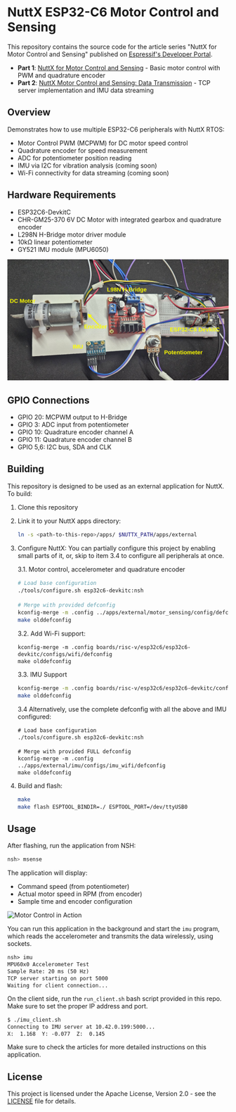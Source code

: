 # NuttX ESP32-C6 Motor Control and Sensing

This repository contains the source code for the article series "NuttX for Motor Control and Sensing" published on [Espressif's Developer Portal](https://developer.espressif.com/blog/).

- **Part 1**: [NuttX for Motor Control and Sensing](https://developer.espressif.com/blog/2025/05/nuttx-motor-control-and-sensing/) - Basic motor control with PWM and quadrature encoder
- **Part 2**: [NuttX Motor Control and Sensing: Data Transmission](https://developer.espressif.com/blog/2025/07/nuttx-motor-control-and-sensing-data-trans/) - TCP server implementation and IMU data streaming


## Overview

Demonstrates how to use multiple ESP32-C6 peripherals with NuttX RTOS:
- Motor Control PWM (MCPWM) for DC motor speed control
- Quadrature encoder for speed measurement
- ADC for potentiometer position reading
- IMU via I2C for vibration analysis (coming soon)
- Wi-Fi connectivity for data streaming (coming soon)

## Hardware Requirements

- ESP32C6-DevkitC
- CHR-GM25-370 6V DC Motor with integrated gearbox and quadrature encoder
- L298N H-Bridge motor driver module
- 10kΩ linear potentiometer
- GY521 IMU module (MPU6050)

![Test Bench Setup](imgs/test_bench.png "Motor Control Test Bench")

## GPIO Connections

- GPIO 20: MCPWM output to H-Bridge
- GPIO 3:  ADC input from potentiometer
- GPIO 10: Quadrature encoder channel A
- GPIO 11: Quadrature encoder channel B
- GPIO 5,6: I2C bus, SDA and CLK

## Building

This repository is designed to be used as an external application for NuttX. To build:

1. Clone this repository
2. Link it to your NuttX apps directory:
   ```bash
   ln -s <path-to-this-repo>/apps/ $NUTTX_PATH/apps/external
   ```
3. Configure NuttX:
   You can partially configure this project by enabling small parts of it, or, skip to item 3.4 to
   configure all peripherals at once.

   3.1. Motor control, accelerometer and quadrature encoder
   ```bash
   # Load base configuration
   ./tools/configure.sh esp32c6-devkitc:nsh

   # Merge with provided defconfig
   kconfig-merge -m .config ../apps/external/motor_sensing/config/defconfig
   make olddefconfig
   ```
   3.2. Add Wi-Fi support:
   ```
   kconfig-merge -m .config boards/risc-v/esp32c6/esp32c6-devkitc/configs/wifi/defconfig
   make olddefconfig
   ```

   3.3. IMU Support
   ```bash
   kconfig-merge -m .config boards/risc-v/esp32c6/esp32c6-devkitc/configs/mpu60x0/defconfig
   make olddefconfig
   ```

   3.4 Alternatively, use the complete defconfig with all the above and IMU configured:
   ```
   # Load base configuration
   ./tools/configure.sh esp32c6-devkitc:nsh

   # Merge with provided FULL defconfig
   kconfig-merge -m .config ../apps/external/imu/configs/imu_wifi/defconfig
   make olddefconfig
   ```


4. Build and flash:
   ```bash
   make
   make flash ESPTOOL_BINDIR=./ ESPTOOL_PORT=/dev/ttyUSB0
   ```

## Usage

After flashing, run the application from NSH:
```bash
nsh> msense
```

The application will display:
- Command speed (from potentiometer)
- Actual motor speed in RPM (from encoder)
- Sample time and encoder configuration

![Motor Control in Action](imgs/motor_spin.gif "Real-time motor control using potentiometer")

You can run this application in the background and start the `imu` program, which reads the accelerometer and transmits the data wirelessly, using sockets.

```
nsh> imu
MPU60x0 Accelerometer Test
Sample Rate: 20 ms (50 Hz)
TCP server starting on port 5000
Waiting for client connection...
```

On the client side, run the `run_client.sh` bash script provided in this repo. Make sure to set the proper IP address and port.

```
$ ./imu_client.sh 
Connecting to IMU server at 10.42.0.199:5000...
X:  1.168  Y: -0.077  Z:  0.145
```

Make sure to check the articles for more detailed instructions on this application.

## License

This project is licensed under the Apache License, Version 2.0 - see the [LICENSE](LICENSE) file for details.
